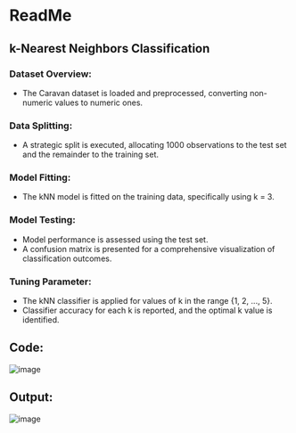 # ReadMe

## k-Nearest Neighbors Classification

### Dataset Overview:
- The Caravan dataset is loaded and preprocessed, converting non-numeric values to numeric ones.

### Data Splitting:
- A strategic split is executed, allocating 1000 observations to the test set and the remainder to the training set.

### Model Fitting:
- The kNN model is fitted on the training data, specifically using k = 3.

### Model Testing:
- Model performance is assessed using the test set.
- A confusion matrix is presented for a comprehensive visualization of classification outcomes.

### Tuning Parameter:
- The kNN classifier is applied for values of k in the range {1, 2, ..., 5}.
- Classifier accuracy for each k is reported, and the optimal k value is identified.

## Code:

![image](https://github.com/Kroom00/KNN-classifier/assets/88386673/9a7e20c6-b86d-4a0d-9dbb-e31b74e73c62)


## Output:

![image](https://github.com/Kroom00/KNN-classifier/assets/88386673/b6df615f-55f7-4bc3-a0c0-d6e8716f8c4f)

